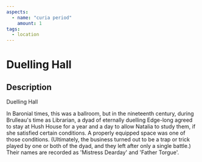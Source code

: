 ```yaml
---
aspects: 
  - name: "curia period"
    amount: 1
tags:
  - location
---
```


# Duelling Hall

## Description
Duelling Hall

In Baronial times, this was a ballroom, but in the nineteenth century, during Brulleau's time as Librarian, a dyad of eternally duelling Edge-long agreed to stay at Hush House for a year and a day to allow Natalia to study them, if she satisfied certain conditions. A properly equipped space was one of those conditions. (Ultimately, the business turned out to be a trap or trick played by one or both of the dyad, and they left after only a single battle.) Their names are recorded as 'Mistress Dearday' and 'Father Torgue'.
